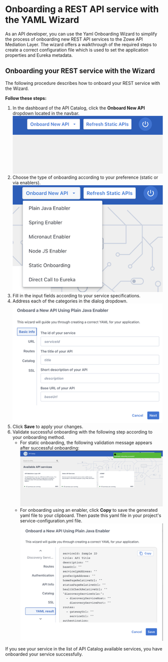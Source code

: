 # Onboarding a REST API service with the YAML Wizard

As an API developer, you can use the Yaml Onboarding Wizard to simplify the process of onboarding new REST API services to the Zowe API Mediation Layer. The wizard offers a walkthrough of the required steps to create a correct configuration file which is used to set the application properties and Eureka metadata.

## Onboarding your REST service with the Wizard

The following procedure describes how to onboard your REST service with the Wizard.

**Follow these steps:**

1. In the dashboard of the API Catalog, click the **Onboard New API** dropdown located in the navbar.  
   ![Onboarding](../../images/api-mediation/wizard-onboard-button.png)
2. Choose the type of onboarding according to your preference (static or via enablers).
   ![Enablers](../../images/api-mediation/wizard-enablers.png)
3. Fill in the input fields according to your service specifications.
4. Address each of the categories in the dialog dropdown. 
   ![Categories](../../images/api-mediation/wizard-categories.png)
5. Click **Save** to apply your changes.
6. Validate successful onboarding with the following step according to your onboarding method.
   * For static onboarding, the following validation message appears after successful onboarding:  
   ![Validation](../../images/api-mediation/wizard-validation.png)  
   * For onboarding using an enabler, click **Copy** to save the generated yaml file to your clipboard. Then paste this yaml file in your project's service-configuration.yml file.   
   ![Validation](../../images/api-mediation/wizard-save-button.png)  
   
If you see your service in the list of API Catalog available services, you have onboarded your service successfully.

